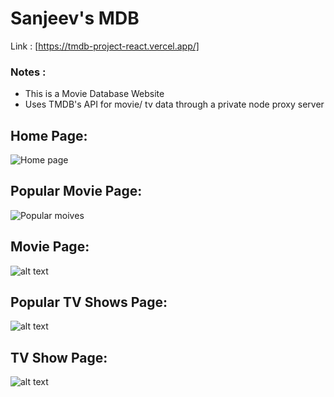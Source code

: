 # Sanjeev's MDB
Link : [https://tmdb-project-react.vercel.app/]
### Notes :
- This is a Movie Database Website 
- Uses TMDB's API for movie/ tv data through a private node proxy server

## Home Page:
![Home page](image.png)
## Popular Movie Page:
![Popular moives](image-1.png)
## Movie Page:
![alt text](image-4.png)
## Popular TV Shows Page:
![alt text](image-2.png)
## TV Show Page:
![alt text](image-3.png)